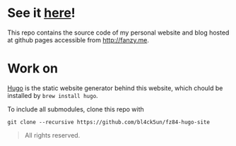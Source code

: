 # See it [here](http://fanzy.me)!

This repo contains the source code of my personal website and blog hosted 
at github pages accessible from http://fanzy.me.


# Work on

[Hugo](http://gohugo.io) is the static website generator behind this website,
which chould be installed by `brew install hugo`.

To include all submodules, clone this repo with 

    git clone --recursive https://github.com/bl4ck5un/fz84-hugo-site



> All rights reserved.
